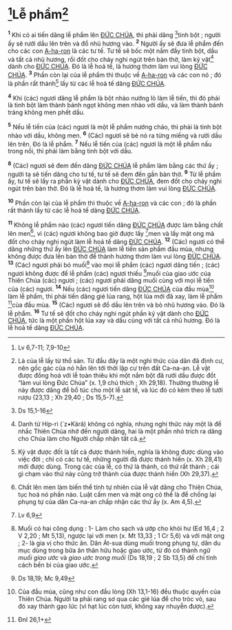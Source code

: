 # [^1*]Lễ phẩm[^1]
<sup><b>1</b></sup> Khi có ai tiến dâng lễ phẩm lên [ĐỨC CHÚA](), thì phải dâng [^2*]tinh bột ; người ấy sẽ rưới dầu lên trên và đổ nhũ hương vào. <sup><b>2</b></sup> Người ấy sẽ đưa lễ phẩm đến cho các con [A-ha-ron]() là các tư tế. Tư tế sẽ bốc một nắm đầy tinh bột, dầu và tất cả nhũ hương, rồi đốt cho cháy nghi ngút trên bàn thờ, làm kỷ vật[^2] dành cho [ĐỨC CHÚA](). Đó là lễ hoả tế, là hương thơm làm vui lòng [ĐỨC CHÚA](). <sup><b>3</b></sup> Phần còn lại của lễ phẩm thì thuộc về [A-ha-ron]() và các con nó ; đó là phần rất thánh[^3] lấy từ các lễ hoả tế dâng [ĐỨC CHÚA]().

<sup><b>4</b></sup> Khi (các) ngươi dâng lễ phẩm là bột nhào nướng lò làm lễ tiến, thì đó phải là tinh bột làm thành bánh ngọt không men nhào với dầu, và làm thành bánh tráng không men phết dầu.

<sup><b>5</b></sup> Nếu lễ tiến của (các) ngươi là một lễ phẩm nướng chảo, thì phải là tinh bột nhào với dầu, không men. <sup><b>6</b></sup> (Các) ngươi sẽ bẻ nó ra từng miếng và rưới dầu lên trên. Đó là lễ phẩm. <sup><b>7</b></sup> Nếu lễ tiến của (các) ngươi là một lễ phẩm nấu trong nồi, thì phải làm bằng tinh bột với dầu.

<sup><b>8</b></sup> (Các) ngươi sẽ đem đến dâng [ĐỨC CHÚA]() lễ phẩm làm bằng các thứ ấy ; người ta sẽ tiến dâng cho tư tế, tư tế sẽ đem đến gần bàn thờ. <sup><b>9</b></sup> Từ lễ phẩm ấy, tư tế sẽ lấy ra phần kỷ vật dành cho [ĐỨC CHÚA](), đem đốt cho cháy nghi ngút trên bàn thờ. Đó là lễ hoả tế, là hương thơm làm vui lòng [ĐỨC CHÚA]().

<sup><b>10</b></sup> Phần còn lại của lễ phẩm thì thuộc về [A-ha-ron]() và các con ; đó là phần rất thánh lấy từ các lễ hoả tế dâng [ĐỨC CHÚA]().

<sup><b>11</b></sup> Không lễ phẩm nào (các) ngươi tiến dâng [ĐỨC CHÚA]() được làm bằng chất lên men[^4], vì (các) ngươi không bao giờ được lấy [^3*]men và lấy mật ong mà đốt cho cháy nghi ngút làm lễ hoả tế dâng [ĐỨC CHÚA](). <sup><b>12</b></sup> (Các) ngươi có thể dâng những thứ ấy lên [ĐỨC CHÚA]() làm lễ tiến sản phẩm đầu mùa, nhưng không được đưa lên bàn thờ để thành hương thơm làm vui lòng [ĐỨC CHÚA](). <sup><b>13</b></sup> (Các) ngươi phải bỏ muối[^5] vào mọi lễ phẩm (các) ngươi dâng tiến ; (các) ngươi không được để lễ phẩm (các) ngươi thiếu [^4*]muối của giao ước của Thiên Chúa (các) ngươi ; (các) ngươi phải dâng muối cùng với mọi lễ tiến của (các) ngươi. <sup><b>14</b></sup> Nếu (các) ngươi tiến dâng [ĐỨC CHÚA]() của đầu mùa[^6] làm lễ phẩm, thì phải tiến dâng gié lúa rang, hột lúa mới đã xay, làm lễ phẩm [^5*]của đầu mùa. <sup><b>15</b></sup> (Các) ngươi sẽ đổ dầu lên trên và bỏ nhũ hương vào. Đó là lễ phẩm. <sup><b>16</b></sup> Tư tế sẽ đốt cho cháy nghi ngút phần kỷ vật dành cho [ĐỨC CHÚA](), tức là một phần hột lúa xay và dầu cùng với tất cả nhũ hương. Đó là lễ hoả tế dâng [ĐỨC CHÚA]().

[^1]: Là của lễ lấy từ thổ sản. Từ đầu đây là một nghi thức của dân đã định cư, nên gốc gác của nó hẳn lên tới thời lập cư trên đất Ca-na-an. Lễ vật được đồng hoá với lễ toàn thiêu khi một nắm bột đã rưới dầu được đốt “làm vui lòng Đức Chúa” (x. 1,9 chú thích ; Xh 29,18). Thường thường lễ này được dâng để bổ túc cho một lễ sát tế, và lúc đó có kèm theo lễ tưới rượu (23,13 ; Xh 29,40 ; Ds 15,5-7).
[^2]: Danh từ Híp-ri (´z•Kärâ) không có nghĩa, nhưng nghi thức này một là để nhắc Thiên Chúa nhớ đến người dâng, hai là một phần nhỏ trích ra dâng cho Chúa làm cho Người chấp nhận tất cả.
[^3]: Kỷ vật được đốt là tất cả được thánh hiến, nghĩa là không được dùng vào việc đời ; chỉ có các tư tế, những người đã được thánh hiến (x. Xh 28,41) mới được dùng. Trong các của lễ, có thứ là thánh, có thứ rất thánh ; cái gì chạm vào thứ này cũng trở thành của được thánh hiến (Xh 29,37).
[^4]: Chất lên men làm biến thể tính tự nhiên của lễ vật dâng cho Thiên Chúa, tục hoá nó phần nào. Luật cấm men và mật ong có thể là để chống lại phụng tự của dân Ca-na-an chấp nhận các thứ ấy (x. Am 4,5).
[^5]: Muối có hai công dụng : 1- Làm cho sạch và ướp cho khỏi hư (Ed 16,4 ; 2 V 2,20 ; Mt 5,13), ngược lại với men (x. Mt 13,33 ; 1 Cr 5,6) và với mật ong ; 2- là gia vị cho thức ăn. Dân Át-sua dùng muối trong phụng tự, dân du mục dùng trong bữa ăn thân hữu hoặc giao ước, từ đó có thành ngữ *muối giao ước* và *giao ước trong muối* (Ds 18,19 ; 2 Sb 13,5) để chỉ tính cách bền bỉ của giao ước.
[^6]: Của đầu mùa, cũng như con đầu lòng (Xh 13,1-16) đều thuộc quyền của Thiên Chúa. Người ta phải rang sơ qua các gié lúa để cho tróc vỏ, sau đó xay thành gạo lức (vì hạt lúc còn tươi, không xay nhuyễn được).
[^1*]: Lv 6,7-11; 7,9-10
[^2*]: Ds 15,1-16
[^3*]: Lv 6,9
[^4*]: Ds 18,19; Mc 9,49
[^5*]: Đnl 26,1+